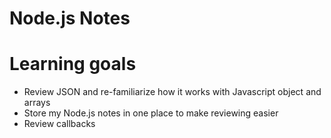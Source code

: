 # Node.js Notes

# Learning goals
* Review JSON and re-familiarize how it works with Javascript object and arrays
* Store my Node.js notes in one place to make reviewing easier
* Review callbacks